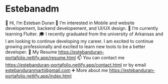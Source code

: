 # Estebanadm
👋 Hi, I’m Esteban Duran
👀 I’m interested in Mobile and website developement, backend developement, and UI/UX design.
🌱 I’m currently learning Flutter.
🎓 I recently graduated from the university of Arkansas and I am looking to continue developing my career. I am excited to continue growing professionally and excited to learn new tools to be a better developer.
📄 My Resume https://estebanduran-portafolio.netlify.app/resume.html
📫 You can contact me https://estebanduran-portafolio.netlify.app/contact.html or by email estebanduranmarti@gmail.com
➕ More about me https://estebanduran-portafolio.netlify.app/index.html
